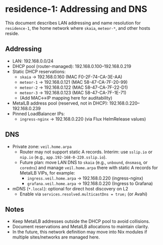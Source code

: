 # residence-1: Addressing and DNS

This document describes LAN addressing and name resolution for
`residence-1`, the home network where `skaia`, `meteor-*`, and other
hosts reside.

## Addressing

- LAN: 192.168.0.0/24
- DHCP pool (router-managed): 192.168.0.100–192.168.0.219
- Static DHCP reservations:
  - `skaia` → 192.168.0.160 (MAC F0-2F-74-CA-3E-AA)
  - `meteor-1` → 192.168.0.121 (MAC 58-47-CA-7F-20-99)
  - `meteor-2` → 192.168.0.122 (MAC 58-47-CA-7F-22-D1)
  - `meteor-3` → 192.168.0.123 (MAC 58-47-CA-7F-1E-71)
  - (Add MAC↔IP mapping here for auditability)
- MetalLB address pool (reserved, not in DHCP): 192.168.0.220–192.168.0.239
- Pinned LoadBalancer IPs:
  - `ingress-nginx` → 192.168.0.220 (via Flux HelmRelease values)

## DNS

- Private zone: `veil.home.arpa`
  - Router may not support static A records. Interim: use `sslip.io` or
    `nip.io` (e.g., `app.192-168-0-220.sslip.io`).
  - Future plan: move LAN DNS to `skaia` (e.g., `unbound`, `dnsmasq`, or
    `coredns`) and manage `veil.home.arpa` there with static A records for
    MetalLB VIPs, for example:
    - `ingress.veil.home.arpa` → 192.168.0.220 (ingress-nginx)
    - `grafana.veil.home.arpa` → 192.168.0.220 (Ingress to Grafana)
- mDNS (`*.local`): optional for direct host discovery on L2
  - Enable via `services.resolved.multicastDns = true;` (or Avahi)

## Notes

- Keep MetalLB addresses outside the DHCP pool to avoid collisions.
- Document reservations and MetalLB allocations to maintain clarity.
- In the future, this network definition may move into Nix modules if
  multiple sites/networks are managed here.
